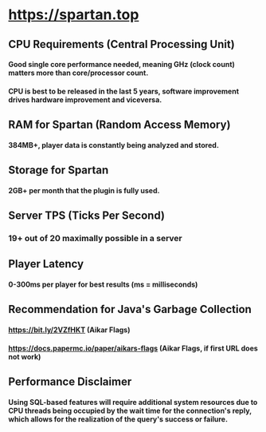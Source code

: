 # https://spartan.top
## CPU Requirements (Central Processing Unit)
#### Good single core performance needed, meaning GHz (clock count) matters more than core/processor count.
#### CPU is best to be released in the last 5 years, software improvement drives hardware improvement and viceversa.
## RAM for Spartan (Random Access Memory)
#### 384MB+, player data is constantly being analyzed and stored.
## Storage for Spartan
#### 2GB+ per month that the plugin is fully used.
## Server TPS (Ticks Per Second)
### 19+ out of 20 maximally possible in a server
## Player Latency
#### 0-300ms per player for best results (ms = milliseconds)
## Recommendation for Java's Garbage Collection
#### https://bit.ly/2VZfHKT (Aikar Flags)
#### https://docs.papermc.io/paper/aikars-flags (Aikar Flags, if first URL does not work)
## Performance Disclaimer
#### Using SQL-based features will require additional system resources due to CPU threads being occupied by the wait time for the connection's reply, which allows for the realization of the query's success or failure.
